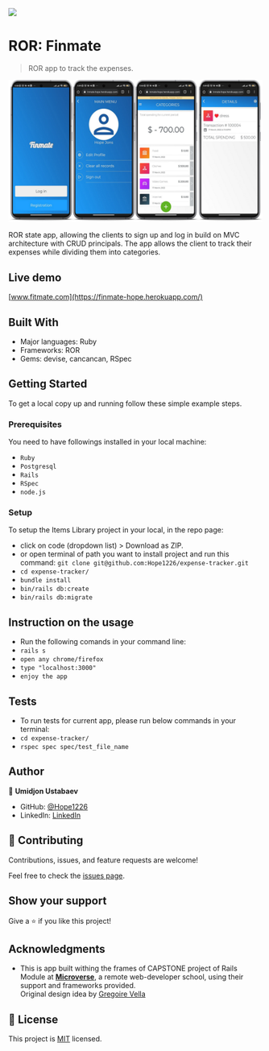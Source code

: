 ![](https://img.shields.io/badge/Microverse-blueviolet)

# ROR: Finmate

> ROR app to track the expenses.

![screenshot](./app-creen.png)

ROR state app, allowing the clients to sign up and log in build on MVC architecture with CRUD principals. The app allows the client to track their expenses while dividing them into categories.

## Live demo
[www.fitmate.com](https://finmate-hope.herokuapp.com/)

## Built With

- Major languages: Ruby
- Frameworks: ROR
- Gems: devise, cancancan, RSpec

## Getting Started

To get a local copy up and running follow these simple example steps.

### Prerequisites

You need to have followings installed in your local machine:
- `Ruby`
- `Postgresql`
- `Rails`
- `RSpec`
- `node.js`

### Setup

To setup the Items Library project in your local, in the repo page: 
- click on code (dropdown list) > Download as ZIP. 
- or open terminal of path you want to install project and run this command:
`git clone git@github.com:Hope1226/expense-tracker.git`
- `cd expense-tracker/`
- `bundle install`
- `bin/rails db:create`
- `bin/rails db:migrate`

## Instruction on the usage
- Run the following comands in your command line:
- `rails s`
- `open any chrome/firefox`
- `type "localhost:3000"`
- `enjoy the app`

## Tests
- To run tests for current app, please run below commands in your terminal:
- `cd expense-tracker/`
- `rspec spec spec/test_file_name`

## Author

👤 **Umidjon Ustabaev**

- GitHub: [@Hope1226](https://github.com/Hope1226)
- LinkedIn: [LinkedIn](https://www.linkedin.com/in/umidjon-ustabaev/)

## 🤝 Contributing

Contributions, issues, and feature requests are welcome!

Feel free to check the [issues page](https://github.com/Hope1226/expense-tracker/issues).

## Show your support

Give a ⭐️ if you like this project!

## Acknowledgments

- This is app built withing the frames of CAPSTONE project of Rails Module at **[Microverse](https://www.microverse.org/)**, a remote web-developer school, using their support and frameworks provided.<br>
Original design idea by [Gregoire Vella](https://www.behance.net/gregoirevella)

## 📝 License

This project is [MIT](./MIT.md) licensed.
